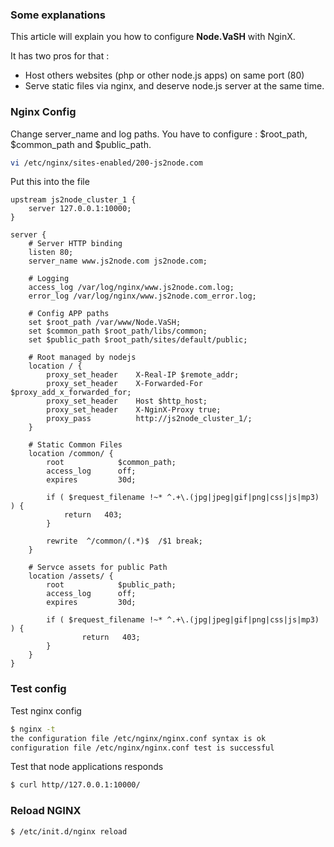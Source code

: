 ### Some explanations ###
This article will explain you how to configure **Node.VaSH** with NginX.

It has two pros for that :

- Host others websites (php or other node.js apps) on same port (80)
- Serve static files via nginx, and deserve node.js server at the same time.

### Nginx Config ###

Change server_name and log paths.
You have to configure : $root_path, $common_path and $public_path.

``` bash
vi /etc/nginx/sites-enabled/200-js2node.com
```

Put this into the file

``` nginx
upstream js2node_cluster_1 {
    server 127.0.0.1:10000;
}

server {
	# Server HTTP binding
    listen 80;
    server_name www.js2node.com js2node.com;

	# Logging
    access_log /var/log/nginx/www.js2node.com.log;
	error_log /var/log/nginx/www.js2node.com_error.log;
	
	# Config APP paths
	set $root_path /var/www/Node.VaSH;
    set $common_path $root_path/libs/common;
    set $public_path $root_path/sites/default/public;

	# Root managed by nodejs
    location / {
    	proxy_set_header 	X-Real-IP $remote_addr;
      	proxy_set_header 	X-Forwarded-For $proxy_add_x_forwarded_for;
      	proxy_set_header 	Host $http_host;
      	proxy_set_header 	X-NginX-Proxy true;
      	proxy_pass 		    http://js2node_cluster_1/;
    }

    # Static Common Files
    location /common/ {
        root            $common_path;
        access_log      off;
        expires         30d;

        if ( $request_filename !~* ^.+\.(jpg|jpeg|gif|png|css|js|mp3) ) {
            return   403;
        }

        rewrite  ^/common/(.*)$  /$1 break;
    }

    # Servce assets for public Path
    location /assets/ {
        root            $public_path;
        access_log      off;
        expires         30d;

        if ( $request_filename !~* ^.+\.(jpg|jpeg|gif|png|css|js|mp3) ) {
                return   403;
        }
    }
}
```

### Test config ### 

Test nginx config

``` bash
$ nginx -t
the configuration file /etc/nginx/nginx.conf syntax is ok
configuration file /etc/nginx/nginx.conf test is successful
```

Test that node applications responds
``` bash
$ curl http//127.0.0.1:10000/
```

### Reload NGINX ### 
``` bash
$ /etc/init.d/nginx reload
```